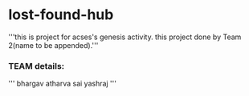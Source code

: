 # lost-found-hub

'''this is project for acses's genesis activity.
this project done by Team 2(name to be appended).'''

### TEAM details:
'''  bhargav
  atharva
  sai
  yashraj
'''
